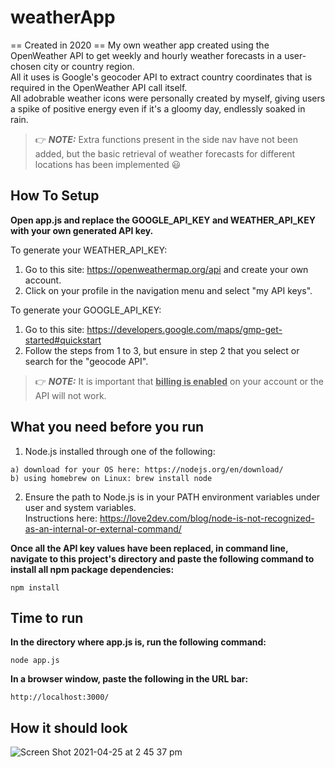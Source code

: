 # weatherApp
== Created in 2020 ==
My own weather app created using the OpenWeather API to get weekly and hourly weather forecasts in a user-chosen city or country region.\
All it uses is Google's geocoder API to extract country coordinates that is required in the OpenWeather API call itself.\
All adobrable weather icons were personally created by myself, giving users a spike of positive energy even if it's a gloomy day, endlessly soaked in rain.
>👉 **_NOTE:_** Extra functions present in the side nav have not been added, but the basic retrieval of weather forecasts for different locations has been implemented 😃

## How To Setup
**Open app.js and replace the GOOGLE_API_KEY and WEATHER_API_KEY with your own generated API key.**<br>

To generate your WEATHER_API_KEY:
1. Go to this site: https://openweathermap.org/api and create your own account.
2. Click on your profile in the navigation menu and select "my API keys". 

To generate your GOOGLE_API_KEY:
1. Go to this site: https://developers.google.com/maps/gmp-get-started#quickstart 
2. Follow the steps from 1 to 3, but ensure in step 2 that you select or search for the "geocode API".
>👉 **_NOTE:_** It is important that <ins>**billing is enabled**</ins> on your account or the API will not work.

## What you need before you run
1. Node.js installed through one of the following:
```
a) download for your OS here: https://nodejs.org/en/download/
b) using homebrew on Linux: brew install node
```
2. Ensure the path to Node.js is in your PATH environment variables under user and system variables.\
Instructions here: https://love2dev.com/blog/node-is-not-recognized-as-an-internal-or-external-command/

**Once all the API key values have been replaced, in command line, navigate to this project's directory and paste the following command to install all npm package dependencies:**
```
npm install
```
## Time to run

**In the directory where app.js is, run the following command:**
```
node app.js
```
**In a browser window, paste the following in the URL bar:**
```
http://localhost:3000/
```
## How it should look
![Screen Shot 2021-04-25 at 2 45 37 pm](https://user-images.githubusercontent.com/57920696/115981127-f5c65e00-a5d4-11eb-9369-3e7201222032.png)
